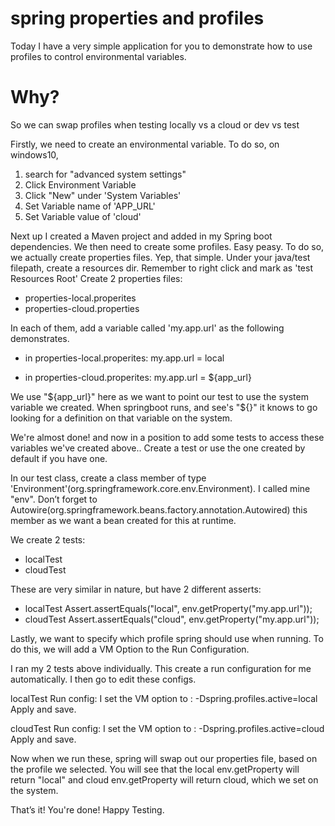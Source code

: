 # spring properties and profiles

Today I have a very simple application for you to demonstrate how to use profiles to control environmental variables. 

# Why?
So we can swap profiles when testing locally vs a cloud or dev vs test

Firstly, we need to create an environmental variable.
To do so, on windows10, 
  1) search for "advanced system settings"
  2) Click Environment Variable
  3) Click "New" under 'System Variables'
  4) Set Variable name of 'APP_URL'
  5) Set Variable value of 'cloud' 
  
Next up I created a Maven project and added in my Spring boot dependencies.
We then need to create some profiles. Easy peasy. To do so, we actually create properties files. Yep, that simple.
Under your java/test filepath, create a resources dir. 
Remember to right click and mark as 'test Resources Root'
Create 2 properties files:
  - properties-local.properites
  - properties-cloud.properties
  
 In each of them, add a variable called 'my.app.url' as the following demonstrates.
  - in properties-local.properites:
    my.app.url = local
    
  - in properties-cloud.properites:
    my.app.url = ${app_url}
    
  We use "${app_url}" here as we want to point our test to use the system variable we created.
  When springboot runs, and see's "${}" it knows to go looking for a definition on that variable on the system.
    
 We're almost done! and now in a position to add some tests to access these variables we've created above..
 Create a test or use the one created by default if you have one.
 
 In our test class, create a class member of type 'Environment'(org.springframework.core.env.Environment). I called mine "env".
 Don’t forget to Autowire(org.springframework.beans.factory.annotation.Autowired) this member as we want a bean created for this at runtime. 

We create 2 tests: 
  - localTest
  - cloudTest
  
These are very similar in nature, but have 2 different asserts:
  - localTest
       Assert.assertEquals("local", env.getProperty("my.app.url"));
  - cloudTest
       Assert.assertEquals("cloud", env.getProperty("my.app.url"));
 
 Lastly, we want to specify which profile spring should use when running. 
 To do this, we will add a VM Option to the Run Configuration.
 
 I ran my 2 tests above individually. This create a run configuration for me automatically. 
 I then go to edit these configs.
 
 localTest Run config:
 I set the VM option to : -Dspring.profiles.active=local
 Apply and save.
 
 cloudTest Run config:
 I set the VM option to : -Dspring.profiles.active=cloud
 Apply and save.
 
 Now when we run these, spring will swap out our properties file, based on the profile we selected. 
 You will see that the local env.getProperty will return "local" and 
 cloud env.getProperty will return cloud, which we set on the system.
 
 That’s it! You're done! Happy Testing.
 

